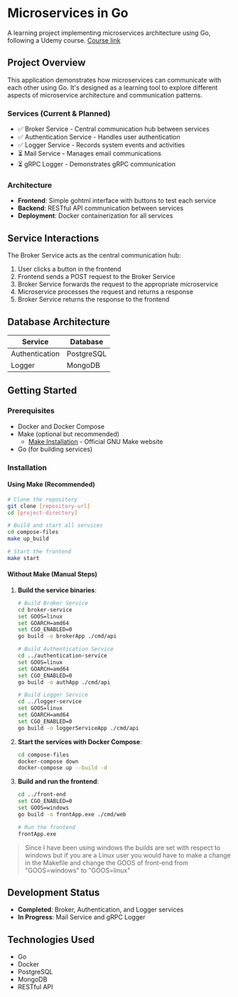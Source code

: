 # Microservices in Go

A learning project implementing microservices architecture using Go, following a Udemy course. [Course link](https://www.udemy.com/course/working-with-microservices-in-go/)

## Project Overview

This application demonstrates how microservices can communicate with each other using Go. It's designed as a learning tool to explore different aspects of microservice architecture and communication patterns.

### Services (Current & Planned)

- ✅ Broker Service - Central communication hub between services
- ✅ Authentication Service - Handles user authentication
- ✅ Logger Service - Records system events and activities
- ⏳ Mail Service - Manages email communications
- ⏳ gRPC Logger - Demonstrates gRPC communication

### Architecture

- **Frontend**: Simple gohtml interface with buttons to test each service
- **Backend**: RESTful API communication between services
- **Deployment**: Docker containerization for all services

## Service Interactions

The Broker Service acts as the central communication hub:

1. User clicks a button in the frontend
2. Frontend sends a POST request to the Broker Service
3. Broker Service forwards the request to the appropriate microservice
4. Microservice processes the request and returns a response
5. Broker Service returns the response to the frontend

## Database Architecture

| Service | Database |
|---------|----------|
| Authentication | PostgreSQL |
| Logger | MongoDB |

## Getting Started

### Prerequisites

- Docker and Docker Compose
- Make (optional but recommended)
  - [Make Installation](https://www.gnu.org/software/make/) - Official GNU Make website
- Go (for building services)

### Installation

#### Using Make (Recommended)
```bash
# Clone the repository
git clone [repository-url]
cd [project-directory]

# Build and start all services
cd compose-files
make up_build

# Start the frontend
make start
```

#### Without Make (Manual Steps)

1. **Build the service binaries**:
   ```bash
   # Build Broker Service
   cd broker-service
   set GOOS=linux
   set GOARCH=amd64
   set CGO_ENABLED=0
   go build -o brokerApp ./cmd/api
   
   # Build Authentication Service
   cd ../authentication-service
   set GOOS=linux
   set GOARCH=amd64
   set CGO_ENABLED=0
   go build -o authApp ./cmd/api
   
   # Build Logger Service
   cd ../logger-service
   set GOOS=linux
   set GOARCH=amd64
   set CGO_ENABLED=0
   go build -o loggerServiceApp ./cmd/api
   ```

2. **Start the services with Docker Compose**:
   ```bash
   cd compose-files
   docker-compose down
   docker-compose up --build -d
   ```

3. **Build and run the frontend**:
   ```bash
   cd ../front-end
   set CGO_ENABLED=0
   set GOOS=windows
   go build -o frontApp.exe ./cmd/web
   
   # Run the frontend
   frontApp.exe
   ```
> Since I have been using windows the builds are set with respect to windows but if you are a Linux user you would have to make a change in the Makefile and change the GOOS of front-end from "GOOS=windows" to "GOOS=linux"

## Development Status

- **Completed**: Broker, Authentication, and Logger services
- **In Progress**: Mail Service and gRPC Logger

## Technologies Used

- Go
- Docker
- PostgreSQL
- MongoDB
- RESTful API